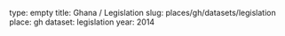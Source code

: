type: empty
title: Ghana / Legislation
slug: places/gh/datasets/legislation
place: gh
dataset: legislation
year: 2014
